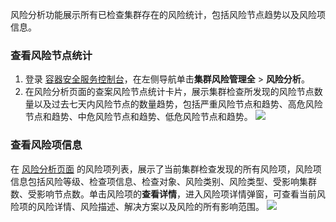 风险分析功能展示所有已检查集群存在的风险统计，包括风险节点趋势以及风险项信息。

### 查看风险节点统计
1. 登录 [容器安全服务控制台](https://console.cloud.tencent.com/tcss)，在左侧导航单击**集群风险管理全** > **风险分析**。
2. 在风险分析页面的查案风险节点统计卡片，展示集群检查所发现的风险节点数量以及过去七天内风险节点的数量趋势，包括严重风险节点和趋势、高危风险节点和趋势、中危风险节点和趋势、低危风险节点和趋势。
![](https://qcloudimg.tencent-cloud.cn/raw/c6cca33b4f89803dfb98fca8daccd859.png)

### 查看风险项信息
在 [风险分析页面](https://console.cloud.tencent.com/tcss/cluster/riskAnalysis) 的风险项列表，展示了当前集群检查发现的所有风险项，风险项信息包括风险等级、检查项信息、检查对象、风险类别、风险类型、受影响集群数、受影响节点数。单击风险项的**查看详情**，进入风险项详情弹窗，可查看当前风险项的风险详情、风险描述、解决方案以及风险的所有影响范围。
![](https://qcloudimg.tencent-cloud.cn/raw/57c0aad7d3877e520d38270d0a03ad41.png)
